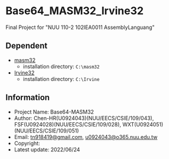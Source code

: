 # Base64_MASM32_Irvine32

Final Project for "NUU 110-2 102IEA0011 AssemblyLanguang"

## Dependent

- [masm32](https://www.masm32.com/)
  - installation directory: `C:\masm32`
- [Irvine32](https://asmirvine.com/gettingStartedVS2017/Irvine.zip)
  - installation directory: `C:\Irvine`

## Information

- Project Name: Base64-MASM32
- Author: Chen-HR(U0924043)(NUU/EECS/CSIE/109/043), FSF(U0924028)(NUU/EECS/CSIE/109/028), WXT(U0924051)(NUU/EECS/CSIE/109/051)
- Email: tn918419@gmail.com, u0924043@o365.nuu.edu.tw
- Copyright:
- Latest update: 2022/06/24
